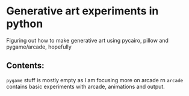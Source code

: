 Generative art experiments in python
====================================

Figuring out how to make generative art using pycairo, pillow and pygame/arcade, hopefully

## Contents:
`pygame` stuff is mostly empty as I am focusing more on arcade rn
`arcade` contains basic experiments with arcade, animations and output.
